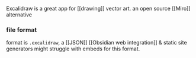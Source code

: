 Excalidraw is a great app for [[drawing]] vector art.
an open source [[Miro]] alternative
### file format
format is `.excalidraw`, a [[JSON]]
[[Obsidian web integration]] & static site generators might struggle with embeds for this format.
